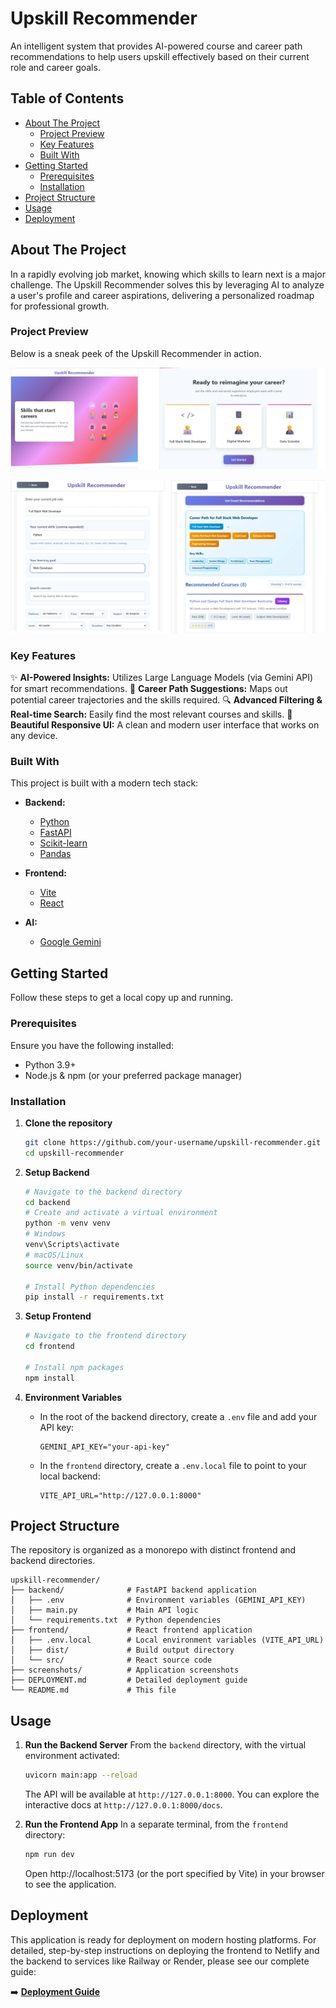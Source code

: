 # Upskill Recommender


An intelligent system that provides AI-powered course and career path recommendations to help users upskill effectively based on their current role and career goals.

## Table of Contents

- [About The Project](#about-the-project)
  - [Project Preview](#project-preview)
  - [Key Features](#key-features)
  - [Built With](#built-with)
- [Getting Started](#getting-started)
  - [Prerequisites](#prerequisites)
  - [Installation](#installation)
- [Project Structure](#project-structure)
- [Usage](#usage)
- [Deployment](#deployment)

## About The Project

In a rapidly evolving job market, knowing which skills to learn next is a major challenge. The Upskill Recommender solves this by leveraging AI to analyze a user's profile and career aspirations, delivering a personalized roadmap for professional growth.

### Project Preview

Below is a sneak peek of the Upskill Recommender in action.

![Upskill Recommender - Main Interface](screenshots/image.png)



![Upskill Recommender - Recommendation Results](screenshots/image1.png)
### Key Features

✨ **AI-Powered Insights:** Utilizes Large Language Models (via Gemini API) for smart recommendations.
🎯 **Career Path Suggestions:** Maps out potential career trajectories and the skills required.
🔍 **Advanced Filtering & Real-time Search:** Easily find the most relevant courses and skills.
📱 **Beautiful Responsive UI:** A clean and modern user interface that works on any device.

### Built With

This project is built with a modern tech stack:

*   **Backend:**
    *   [Python](https://www.python.org/)
    *   [FastAPI](https://fastapi.tiangolo.com/)
    *   [Scikit-learn](https://scikit-learn.org/)
    *   [Pandas](https://pandas.pydata.org/)
*   **Frontend:**
    *   [Vite](https://vitejs.dev/)
    *   [React](https://reactjs.org/) 
   
*   **AI:**
    *   [Google Gemini](https://ai.google.dev/)

## Getting Started

Follow these steps to get a local copy up and running.

### Prerequisites

Ensure you have the following installed:
*   Python 3.9+
*   Node.js & npm (or your preferred package manager)

### Installation

1.  **Clone the repository**
    ```sh
    git clone https://github.com/your-username/upskill-recommender.git
    cd upskill-recommender
    ```

2.  **Setup Backend**
    ```sh
    # Navigate to the backend directory
    cd backend
    # Create and activate a virtual environment
    python -m venv venv
    # Windows
    venv\Scripts\activate
    # macOS/Linux
    source venv/bin/activate

    # Install Python dependencies
    pip install -r requirements.txt
    ```

3.  **Setup Frontend**
    ```sh
    # Navigate to the frontend directory
    cd frontend

    # Install npm packages
    npm install
    ```

4.  **Environment Variables**
    *   In the root of the backend directory, create a `.env` file and add your API key:
        ```dotenv
        GEMINI_API_KEY="your-api-key"
        ```
    *   In the `frontend` directory, create a `.env.local` file to point to your local backend:
        ```
        VITE_API_URL="http://127.0.0.1:8000"
        ```

## Project Structure

The repository is organized as a monorepo with distinct frontend and backend directories.

```
upskill-recommender/
├── backend/              # FastAPI backend application
│   ├── .env              # Environment variables (GEMINI_API_KEY)
│   ├── main.py           # Main API logic
│   └── requirements.txt  # Python dependencies
├── frontend/             # React frontend application
│   ├── .env.local        # Local environment variables (VITE_API_URL)
│   ├── dist/             # Build output directory
│   └── src/              # React source code
├── screenshots/          # Application screenshots
├── DEPLOYMENT.md         # Detailed deployment guide
└── README.md             # This file
```

## Usage

1.  **Run the Backend Server**
    From the `backend` directory, with the virtual environment activated:
    ```sh
    uvicorn main:app --reload
    ```
    The API will be available at `http://127.0.0.1:8000`. You can explore the interactive docs at `http://127.0.0.1:8000/docs`.

2.  **Run the Frontend App**
    In a separate terminal, from the `frontend` directory:
    ```sh
    npm run dev
    ```
    Open http://localhost:5173 (or the port specified by Vite) in your browser to see the application.

## Deployment

This application is ready for deployment on modern hosting platforms. For detailed, step-by-step instructions on deploying the frontend to Netlify and the backend to services like Railway or Render, please see our complete guide:

➡️ [**Deployment Guide**](DEPLOYMENT.md)


